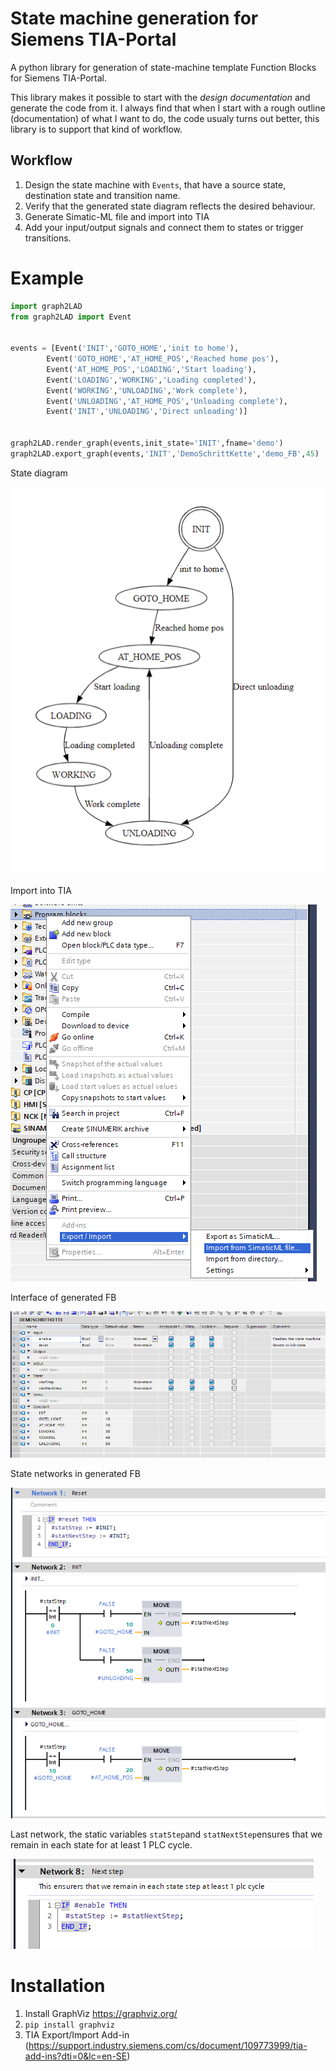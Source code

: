 # State machine generation for Siemens TIA-Portal

A python library for generation of state-machine template Function Blocks for Siemens TIA-Portal.

This library makes it possible to start with the *design documentation* and generate the code from it. 
I always find that when I start with a rough outline (documentation) of what I want to do, the code usualy turns out better, this library is to support that kind of workflow.


## Workflow

1. Design the state machine with `Events`, that have a source state, destination state and transition name.
2. Verify that the generated state diagram reflects the desired behaviour.
3. Generate Simatic-ML file and import into TIA
4. Add your input/output signals and connect them to states or trigger transitions.

# Example
```python
import graph2LAD
from graph2LAD import Event


events = [Event('INIT','GOTO_HOME','init to home'),
        Event('GOTO_HOME','AT_HOME_POS','Reached home pos'),
        Event('AT_HOME_POS','LOADING','Start loading'),
        Event('LOADING','WORKING','Loading completed'),
        Event('WORKING','UNLOADING','Work complete'),
        Event('UNLOADING','AT_HOME_POS','Unloading complete'),
        Event('INIT','UNLOADING','Direct unloading')]


graph2LAD.render_graph(events,init_state='INIT',fname='demo')
graph2LAD.export_graph(events,'INIT','DemoSchrittKette','demo_FB',45)
```

State diagram

![](img/demo_state_machine.PNG)

Import into TIA

![](img/import_TIA.PNG)

Interface of generated FB

![](img/fb_interface.PNG)

State networks in generated FB

![](img/state_nets.PNG)

Last network, the static variables `statStep`and `statNextStep`ensures that we remain in each state for at least 1 PLC cycle.

![](img/last_network.PNG)

# Installation

1. Install GraphViz https://graphviz.org/
2. `pip install graphviz`
3. TIA Export/Import Add-in (https://support.industry.siemens.com/cs/document/109773999/tia-add-ins?dti=0&lc=en-SE)
